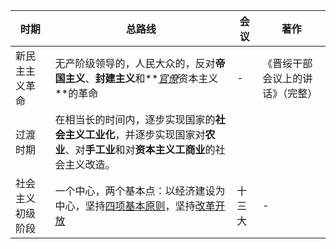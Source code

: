| 时期             | 总路线                                                       | 会议   | 著作                             |
| ---------------- | ------------------------------------------------------------ | ------ | -------------------------------- |
| 新民主主义革命   | 无产阶级领导的，人民大众的，反对**帝国主义**、**封建主义**和**<u>*官僚*</u>资本主义**的革命 | -      | 《晋绥干部会议上的讲话》（完整） |
| 过渡时期         | 在相当长的时间内，逐步实现国家的**社会主义工业化**，并逐步实现国家对**农业**、对**手工业**和对**资本主义工商业**的社会主义改造。 |        |                                  |
| 社会主义初级阶段 | 一个中心，两个基本点：以经济建设为中心，坚持[四项基本原则](https://zh.wikipedia.org/wiki/四项基本原则)，坚持[改革开放](https://zh.wikipedia.org/wiki/改革开放) | 十三大 | -                                |
